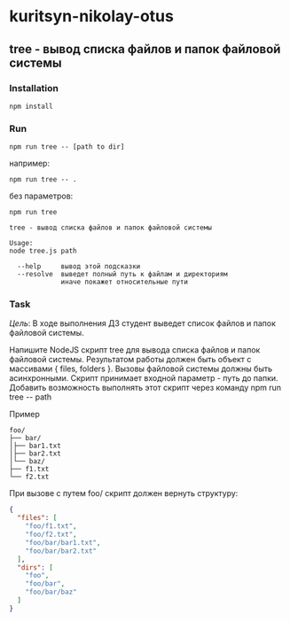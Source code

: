 # kuritsyn-nikolay-otus
## tree - вывод списка файлов и папок файловой системы

### Installation

```
npm install
```
### Run

```
npm run tree -- [path to dir]
```
например:
```
npm run tree -- .
```

без параметров:
```
npm run tree

tree - вывод списка файлов и папок файловой системы

Usage:
node tree.js path

  --help     вывод этой подсказки
  --resolve  выведет полный путь к файлам и директориям
             иначе покажет относительные пути
```


### Task
*Цель*: В ходе выполнения ДЗ студент выведет список файлов и папок файловой системы.

Напишите NodeJS скрипт tree для вывода списка файлов и папок файловой системы. Результатом работы должен быть объект с массивами { files, folders }. Вызовы файловой системы должны быть асинхронными. Скрипт принимает входной параметр - путь до папки. Добавить возможность выполнять этот скрипт через команду npm run tree -- path

Пример
``` text
foo/ 
├── bar/ 
│├── bar1.txt
│├── bar2.txt 
│└── baz/ 
├── f1.txt 
└── f2.txt
```
При вызове с путем foo/ скрипт должен вернуть структуру:
``` json
{
  "files": [
    "foo/f1.txt",
    "foo/f2.txt",
    "foo/bar/bar1.txt",
    "foo/bar/bar2.txt"
  ],
  "dirs": [
    "foo",
    "foo/bar",
    "foo/bar/baz"
  ]
}
```